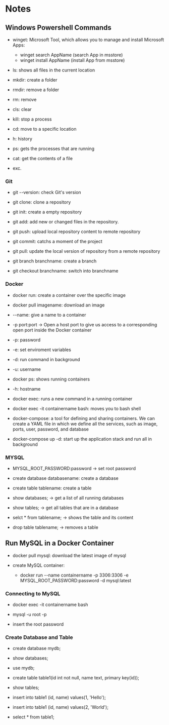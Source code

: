 # Notes

## Windows Powershell Commands 

- winget: Microsoft Tool, which allows you to manage and install Microsoft Apps: 
  - winget search AppName (search App in msstore) 
  - winget install AppName (install App from msstore)     

- ls: shows all files in the current location

- mkdir: create a folder

- rmdir: remove a folder

- rm: remove

- cls: clear

- kill: stop a process 

- cd: move to a specific location

- h: history

- ps: gets the processes that are running

- cat: get the contents of a file

- exc.

### Git

- git --version: check Git's version

- git clone: clone a repository

- git init: create a empty repository

- git add: add new or changed files in the repository.

- git push: upload local repository content to remote repository

- git commit: catchs a moment of the project

- git pull: update the local version of repository from a remote repository

- git branch branchname: create a branch

- git checkout branchname: switch into branchname

### Docker

- docker run: create a container over the specific image 

- docker pull imagename: download an image

- --name: give a name to a container 

- -p port:port -> Open a host port to give us access to a corresponding open port inside the Docker container

- -p: password 

- -e: set enviroment variables

- -d: run command in background

- -u: username

- docker ps: shows running containers

- -h: hostname

- docker exec: runs a new command in a running container

- docker exec -it containername bash: moves you to bash shell

- docker-compose: a tool for defining and sharing containers. We can create a YAML file in which we define all the services, such as image, ports, user, password, and database

- docker-compose up -d: start up the application stack and run all in background

### MYSQL

- MYSQL_ROOT_PASSWORD:password -> set root password

- create database databasename: create a database

- create table tablename: create a table

- show databases; -> get a list of all running databases

- show tables; -> get all tables that are in a database 

- selct * from tablename; -> shows the table and its content

- drop table tablename; -> removes a table

## Run MySQL in a Docker Container

- docker pull mysql: download the latest image of mysql

- create MySQL container: 
  - docker run --name containername -p 3306:3306 -e MYSQL_ROOT_PASSWORD:password -d mysql:latest
  
### Connecting to MySQL

- docker exec -it containername bash

- mysql -u root -p

- insert the root password

### Create Database and Table

- create database mydb;

- show databases; 

- use mydb;

- create table table1(id int not null, name text, primary key(id));

- show tables;

- insert into table1 (id, name) values(1, 'Hello'); 

- insert into table1 (id, name) values(2, 'World');

- select * from table1; 
